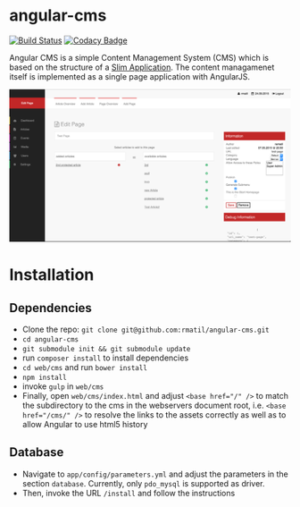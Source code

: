 angular-cms
===========

[![Build Status](https://travis-ci.org/rmatil/angular-cms.svg?branch=master)](https://travis-ci.org/rmatil/angular-cms)
[![Codacy Badge](https://www.codacy.com/project/badge/29fc1a82158346ddb42cd13cdde3a163)](https://www.codacy.com)

Angular CMS is a simple Content Management System (CMS) which is based on the structure of a [Slim Application](https://github.com/codeguy/Slim). The content managamenet itself is implemented as a single page application with AngularJS.

![ScreenShot](/web/media/overview.png)

Installation
============

## Dependencies

* Clone the repo: `git clone git@github.com:rmatil/angular-cms.git`
* `cd angular-cms`
* `git submodule init && git submodule update`
* run `composer install` to install dependencies
* `cd web/cms` and run `bower install`
* `npm install`
* invoke `gulp` in `web/cms`
* Finally, open `web/cms/index.html` and adjust `<base href="/" />` to match the subdirectory to the cms in the webservers document root, i.e. `<base href="/cms/" />` to resolve the links to the assets correctly as well as to allow Angular to use html5 history

## Database

* Navigate to `app/config/parameters.yml` and adjust the parameters in the section `database`. Currently, only `pdo_mysql` is supported as driver.
* Then, invoke the URL `/install` and follow the instructions



